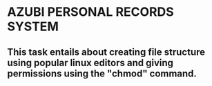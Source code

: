 # AZUBI PERSONAL RECORDS SYSTEM 
## This task entails about creating file structure using popular linux editors and giving permissions using the "chmod" command.
